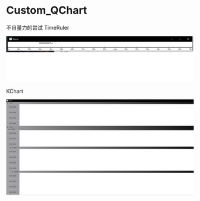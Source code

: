 # Custom_QChart
不自量力的尝试
TimeRuler

![timeruler.jpg](https://github.com/suncaiyu/Custom_QChart/blob/master/Resource/timeruler.png)

KChart

![KChart](https://github.com/suncaiyu/Custom_QChart/blob/master/Resource/KChart.png)
